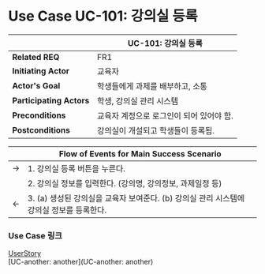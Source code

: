 # Use Case UC-101: 강의실 등록

|                          | UC-101: 강의실 등록                        |
| ------------------------ | ------------------------------------------ |
| __Related REQ__          | FR1                                        |
| __Initiating Actor__     | 교육자                                     |
| __Actor's Goal__         | 학생들에게 과제를 배부하고, 소통           |
| __Participating Actors__ | 학생, 강의실 관리 시스템                   |
| __Preconditions__        | 교육자 계정으로 로그인이 되어 있어야 함. |
| __Postconditions__       | 강의실이 개설되고 학생들이 등록됨.       |

|      | Flow of Events for Main Success Scenario                     |
| ---- | ------------------------------------------------------------ |
| ->   | 1. 강의실 등록 버튼을 누른다.                                |
|      | 2. 강의실 정보를 입력한다. (강의명, 강의정보, 과제일정 등)   |
| <-   | 3. (a) 생성된 강의실을 교육자 보여준다. (b) 강의실 관리 시스템에 강의실 정보를 등록한다. |

### Use Case 링크

[UserStory](UserStory)<br/>[UC-another: another](UC-another: another)<br/>

